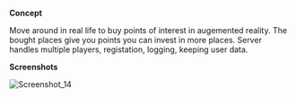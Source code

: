 **Concept**

Move around in real life to buy points of interest in augemented reality. The bought places give you points you can invest in more places. Server handles multiple players, registation, logging, keeping user data.


**Screenshots**

![Screenshot_14](https://github.com/user-attachments/assets/ae2a948a-c6fa-40cd-98a3-e1090fffbdd4)
